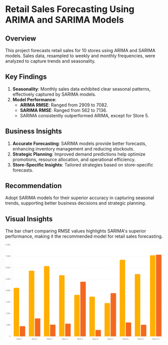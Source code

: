 # Retail Sales Forecasting Using ARIMA and SARIMA Models

## Overview
This project forecasts retail sales for 10 stores using ARIMA and SARIMA models. Sales data, resampled to weekly and monthly frequencies, were analyzed to capture trends and seasonality.

## Key Findings
1. **Seasonality**: Monthly sales data exhibited clear seasonal patterns, effectively captured by SARIMA models.
2. **Model Performance**:
   - **ARIMA RMSE**: Ranged from 2909 to 7082.
   - **SARIMA RMSE**: Ranged from 562 to 7136.
   - SARIMA consistently outperformed ARIMA, except for Store 5.

## Business Insights
1. **Accurate Forecasting**: SARIMA models provide better forecasts, enhancing inventory management and reducing stockouts.
2. **Strategic Planning**: Improved demand predictions help optimize promotions, resource allocation, and operational efficiency.
3. **Store-Specific Insights**: Tailored strategies based on store-specific forecasts.

## Recommendation
Adopt SARIMA models for their superior accuracy in capturing seasonal trends, supporting better business decisions and strategic planning.

## Visual Insights
The bar chart comparing RMSE values highlights SARIMA's superior performance, making it the recommended model for retail sales forecasting.

![RMSE Comparison](rmse_comparison.png)

